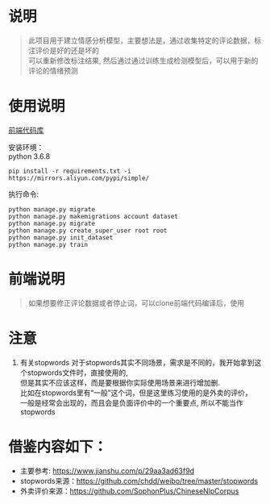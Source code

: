 # 说明
> 此项目用于建立情感分析模型，主要想法是，通过收集特定的评论数据，标注评价是好的还是坏的  
> 可以重新修改标注结果, 然后通过通过训练生成检测模型后，可以用于新的评论的情绪预测  

# 使用说明
[前端代码库](https://github.com/bxxfighting/emotion-web)

安装环境：  
python 3.6.8  
```
pip install -r requirements.txt -i https://mirrors.aliyun.com/pypi/simple/
```
执行命令:  
```
python manage.py migrate
python manage.py makemigrations account dataset
python manage.py migrate
python manage.py create_super_user root root
python manage.py init_dataset
python manage.py train
```

# 前端说明
> 如果想要修正评论数据或者停止词，可以clone前端代码编译后，使用  

# 注意
1. 有关stopwords
对于stopwords其实不同场景，需求是不同的，我开始拿到这个stopwords文件时，直接使用的,  
但是其实不应该这样，而是要根据你实际使用场景来进行增加删.  
比如在stopwords里有“一般”这个词，但是这里练习使用的是外卖的评价，  
一般是经常会出现的，而且会是负面评价中的一个重要点, 所以不能当作stopwords  

# 借鉴内容如下：
* 主要参考: https://www.jianshu.com/p/29aa3ad63f9d  
* stopwords来源：https://github.com/chdd/weibo/tree/master/stopwords
* 外卖评价来源：https://github.com/SophonPlus/ChineseNlpCorpus
